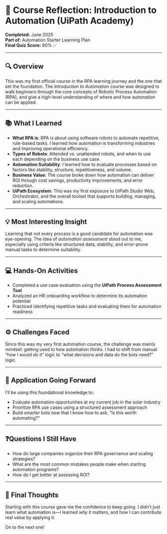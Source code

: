 # 🧠 Course Reflection: Introduction to Automation (UiPath Academy)

**Completed:** June 2025  
**Part of:** Automation Starter Learning Plan  
**Final Quiz Score:** 80% ✅

---

## 🔍 Overview

This was my first official course in the RPA learning journey and the one that set the foundation. The *Introduction to Automation* course was designed to walk beginners through the core concepts of Robotic Process Automation (RPA), and give a high-level understanding of where and how automation can be applied.

---

## 📚 What I Learned

- **What RPA is**: RPA is about using software robots to automate repetitive, rule-based tasks. I learned how automation is transforming industries and improving operational efficiency.
- **Types of Robots**: Attended vs. unattended robots, and when to use each depending on the business use case.
- **Automation Suitability**: I learned how to evaluate processes based on factors like stability, structure, repetitiveness, and volume.
- **Business Value**: The course broke down how automation can deliver ROI through cost savings, productivity improvements, and error reduction.
- **UiPath Ecosystem**: This was my first exposure to UiPath Studio Web, Orchestrator, and the overall toolset that supports building, managing, and scaling automations.

---

## 💡 Most Interesting Insight

Learning that not every process is a good candidate for automation was eye-opening. The idea of *automation assessment* stood out to me, especially using criteria like structured data, stability, and error-prone manual tasks to determine suitability.

---

## 💻 Hands-On Activities

- Completed a use case evaluation using the **UiPath Process Assessment Tool**
- Analyzed an HR onboarding workflow to determine its automation potential
- Practiced identifying repetitive tasks and evaluating them for automation readiness

---

## ⚙️ Challenges Faced

Since this was my very first automation course, the challenge was mainly mindset: getting used to how automation *thinks*. I had to shift from manual “how I would do it” logic to “what decisions and data do the bots need?” logic.

---

## 🚀 Application Going Forward

I’ll be using this foundational knowledge to:

- Evaluate automation opportunities at my current job in the solar industry
- Prioritize RPA use cases using a structured assessment approach
- Build smarter bots now that I know how to ask, “Is this worth automating?”

---

## ❓Questions I Still Have

- How do large companies organize their RPA governance and scaling strategies?
- What are the most common mistakes people make when starting automation programs?
- How do I get better at assessing ROI?

---

## 🎯 Final Thoughts

Starting with this course gave me the confidence to keep going. I didn’t just learn what automation is—I learned *why* it matters, and how I can contribute real value by applying it.

On to the next one!
